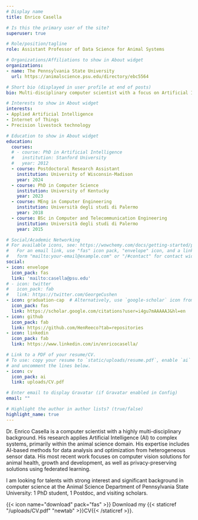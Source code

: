 ```yaml
---
# Display name
title: Enrico Casella

# Is this the primary user of the site?
superuser: true

# Role/position/tagline
role: Assistant Professor of Data Science for Animal Systems

# Organizations/Affiliations to show in About widget
organizations:
- name: The Pennsylvania State University
  url: https://animalscience.psu.edu/directory/ebc5564

# Short bio (displayed in user profile at end of posts)
bio: Multi-disciplinary computer scientist with a focus on Artificial Intelligence and Computer Vision applications for animal systems.

# Interests to show in About widget
interests:
- Applied Artificial Intelligence
- Internet of Things
- Precision livestock technology

# Education to show in About widget
education:
  courses:
  # - course: PhD in Artificial Intelligence
  #   institution: Stanford University
  #   year: 2012
  - course: Postdoctoral Research Assistant
    institution: University of Wisconsin-Madison
    year: 2024
  - course: PhD in Computer Science
    institution: University of Kentucky
    year: 2023
  - course: MEng in Computer Engineering
    institution: Università degli studi di Palermo
    year: 2018
  - course: BSc in Computer and Telecommunication Engineering
    institution: Università degli studi di Palermo
    year: 2015

# Social/Academic Networking
# For available icons, see: https://wowchemy.com/docs/getting-started/page-builder/#icons
#   For an email link, use "fas" icon pack, "envelope" icon, and a link in the
#   form "mailto:your-email@example.com" or "/#contact" for contact widget.
social:
- icon: envelope
  icon_pack: fas
  link: 'mailto:casella@psu.edu'
# - icon: twitter
#   icon_pack: fab
#   link: https://twitter.com/GeorgeCushen
- icon: graduation-cap  # Alternatively, use `google-scholar` icon from `ai` icon pack
  icon_pack: fas
  link: https://scholar.google.com/citations?user=i4gu7mAAAAAJ&hl=en
- icon: github
  icon_pack: fab
  link: https://github.com/HenReeco?tab=repositories
- icon: linkedin
  icon_pack: fab
  link: https://www.linkedin.com/in/enricocasella/

# Link to a PDF of your resume/CV.
# To use: copy your resume to `static/uploads/resume.pdf`, enable `ai` icons in `params.toml`, 
# and uncomment the lines below.
- icon: cv
  icon_pack: ai
  link: uploads/CV.pdf

# Enter email to display Gravatar (if Gravatar enabled in Config)
email: ""

# Highlight the author in author lists? (true/false)
highlight_name: true
---
```


<!-- I am a computer scientist with a strong interdisciplinary background. My research applies artificial intelligence (AI) to complex systems, primarily within the animal science domain.
My expertise includes AI-based methods for data analysis and optimization from heterogeneous sensor data, balancing accuracy and financial implications. My recent work explores computer vision solutions for animal health, growth, and development, as well as privacy-preserving solutions using federated learning. -->
<!-- 
Previously, I developed AI-based methods for data analysis and optimization from heterogeneous sensor data, balancing accuracy with financial considerations. Currently, my work focuses on computer vision (CV) based solutions. I am building a CV tool to predict body weight of the animal as well as future body weight a few weeks in advance, and another to monitor mammary gland development in dairy cows, which can be used to correlate it with milk production. Additionally, they are exploring privacy-preserving prediction tools using federated learning. -->

Dr. Enrico Casella is a computer scientist with a highly multi-disciplinary background. His research applies Artificial Intelligence (AI) to complex systems, primarily within the animal science domain. His expertise includes AI-based methods for data analysis and optimization from heterogeneous sensor data. His most recent work focuses on computer vision solutions for animal health, growth and development, as well as privacy-preserving solutions using federated learning.

I am looking for talents with strong interest and significant background in computer science at the Animal Science Department of Pennsylvania State University: 1 PhD student, 1 Postdoc, and visiting scholars.

{{< icon name="download" pack="fas" >}} Download my {{< staticref "/uploads/CV.pdf" "newtab" >}}CV{{< /staticref >}}.
<!-- my {{< staticref "/uploads/resume.pdf" "newtab" >}}resumé{{< /staticref >}} or  -->

